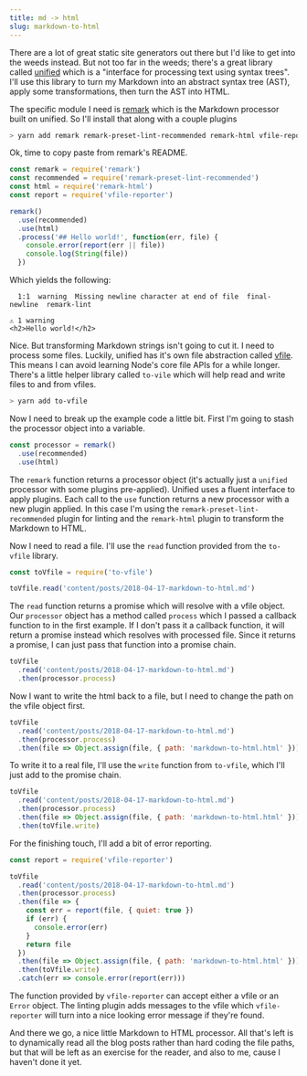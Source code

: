 ```yaml
---
title: md -> html
slug: markdown-to-html
---
```


There are a lot of great static site generators out there but I'd like to get into the weeds instead.
But not too far in the weeds; there's a great library called [unified](https://github.com/unifiedjs/unified) which is a "interface for processing text using syntax trees".
I'll use this library to turn my Markdown into an abstract syntax tree (AST), apply some transformations, then turn the AST into HTML.

The specific module I need is [remark](https://github.com/remarkjs/remark) which is the Markdown processor built on unified. So I'll install that along with a couple plugins

```bash
> yarn add remark remark-preset-lint-recommended remark-html vfile-reporter
```

Ok, time to copy paste from remark's README.

```javascript
const remark = require('remark')
const recommended = require('remark-preset-lint-recommended')
const html = require('remark-html')
const report = require('vfile-reporter')

remark()
  .use(recommended)
  .use(html)
  .process('## Hello world!', function(err, file) {
    console.error(report(err || file))
    console.log(String(file))
  })
```

Which yields the following:

```
  1:1  warning  Missing newline character at end of file  final-newline  remark-lint

⚠ 1 warning
<h2>Hello world!</h2>
```

Nice.
But transforming Markdown strings isn't going to cut it.
I need to process some files.
Luckily, unified has it's own file abstraction called [vfile](https://github.com/vfile/vfile).
This means I can avoid learning Node's core file APIs for a while longer.
There's a little helper library called `to-vile` which will help read and write files to and from vfiles.

```bash
> yarn add to-vfile
```

Now I need to break up the example code a little bit.
First I'm going to stash the processor object into a variable.

```javascript
const processor = remark()
  .use(recommended)
  .use(html)
```

The `remark` function returns a processor object (it's actually just a `unified` processor with some plugins pre-applied).
Unified uses a fluent interface to apply plugins.
Each call to the `use` function returns a new processor with a new plugin applied.
In this case I'm using the `remark-preset-lint-recommended` plugin for linting and the `remark-html` plugin to transform the Markdown to HTML.

Now I need to read a file. I'll use the `read` function provided from the `to-vfile` library.

```javascript
const toVfile = require('to-vfile')

toVfile.read('content/posts/2018-04-17-markdown-to-html.md')
```

The `read` function returns a promise which will resolve with a vfile object.
Our `processor` object has a method called `process` which I passed a callback function to in the first example.
If I don't pass it a callback function, it will return a promise instead which resolves with processed file. Since it returns a promise, I can just pass that function into a promise chain.

```javascript
toVfile
  .read('content/posts/2018-04-17-markdown-to-html.md')
  .then(processor.process)
```

Now I want to write the html back to a file, but I need to change the path on the vfile object first.

```javascript
toVfile
  .read('content/posts/2018-04-17-markdown-to-html.md')
  .then(processor.process)
  .then(file => Object.assign(file, { path: 'markdown-to-html.html' }))
```

To write it to a real file, I'll use the `write` function from `to-vfile`, which I'll just add to the promise chain.

```javascript
toVfile
  .read('content/posts/2018-04-17-markdown-to-html.md')
  .then(processor.process)
  .then(file => Object.assign(file, { path: 'markdown-to-html.html' }))
  .then(toVfile.write)
```

For the finishing touch, I'll add a bit of error reporting.

```javascript
const report = require('vfile-reporter')

toVfile
  .read('content/posts/2018-04-17-markdown-to-html.md')
  .then(processor.process)
  .then(file => {
    const err = report(file, { quiet: true })
    if (err) {
      console.error(err)
    }
    return file
  })
  .then(file => Object.assign(file, { path: 'markdown-to-html.html' }))
  .then(toVfile.write)
  .catch(err => console.error(report(err)))
```

The function provided by `vfile-reporter` can accept either a vfile or an `Error` object. The linting plugin adds messages to the vfile which `vfile-reporter` will turn into a nice looking error message if they're found.

And there we go, a nice little Markdown to HTML processor. All that's left is to dynamically read all the blog posts rather than hard coding the file paths, but that will be left as an exercise for the reader, and also to me, cause I haven't done it yet.
